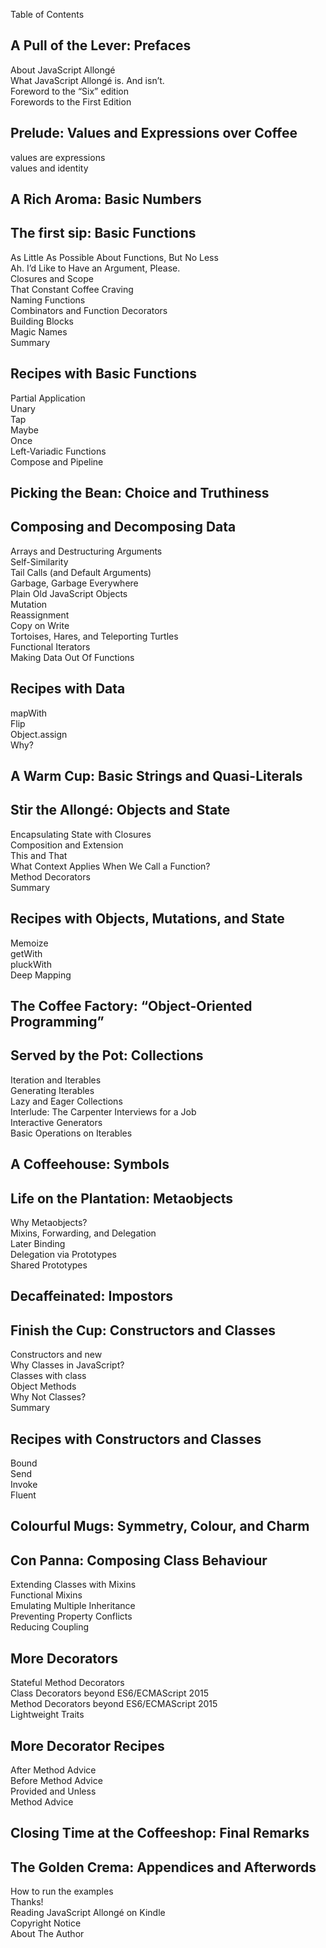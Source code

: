 Table of Contents   
## A Pull of the Lever: Prefaces   
About JavaScript Allongé   
What JavaScript Allongé is. And isn’t.   
Foreword to the “Six” edition   
Forewords to the First Edition   
## Prelude: Values and Expressions over Coffee   
values are expressions   
values and identity   
## A Rich Aroma: Basic Numbers   
## The first sip: Basic Functions   
As Little As Possible About Functions, But No Less   
Ah. I’d Like to Have an Argument, Please.   
Closures and Scope   
That Constant Coffee Craving   
Naming Functions   
Combinators and Function Decorators   
Building Blocks   
Magic Names   
Summary   
## Recipes with Basic Functions   
Partial Application   
Unary   
Tap   
Maybe   
Once   
Left-Variadic Functions   
Compose and Pipeline   
## Picking the Bean: Choice and Truthiness   
## Composing and Decomposing Data   
Arrays and Destructuring Arguments   
Self-Similarity   
Tail Calls (and Default Arguments)   
Garbage, Garbage Everywhere   
Plain Old JavaScript Objects   
Mutation   
Reassignment   
Copy on Write   
Tortoises, Hares, and Teleporting Turtles   
Functional Iterators   
Making Data Out Of Functions   
## Recipes with Data   
mapWith   
Flip   
Object.assign   
Why?   
## A Warm Cup: Basic Strings and Quasi-Literals   
## Stir the Allongé: Objects and State   
Encapsulating State with Closures   
Composition and Extension   
This and That   
What Context Applies When We Call a Function?   
Method Decorators   
Summary   
## Recipes with Objects, Mutations, and State   
Memoize   
getWith   
pluckWith   
Deep Mapping   
## The Coffee Factory: “Object-Oriented Programming”   
## Served by the Pot: Collections   
Iteration and Iterables   
Generating Iterables   
Lazy and Eager Collections   
Interlude: The Carpenter Interviews for a Job   
Interactive Generators   
Basic Operations on Iterables   
## A Coffeehouse: Symbols   
## Life on the Plantation: Metaobjects   
Why Metaobjects?   
Mixins, Forwarding, and Delegation      
Later Binding    
Delegation via Prototypes   
Shared Prototypes   
## Decaffeinated: Impostors   
## Finish the Cup: Constructors and Classes   
Constructors and new   
Why Classes in JavaScript?   
Classes with class   
Object Methods   
Why Not Classes?   
Summary   
## Recipes with Constructors and Classes   
Bound   
Send   
Invoke   
Fluent   
## Colourful Mugs: Symmetry, Colour, and Charm   
## Con Panna: Composing Class Behaviour   
Extending Classes with Mixins   
Functional Mixins   
Emulating Multiple Inheritance   
Preventing Property Conflicts   
Reducing Coupling   
## More Decorators   
Stateful Method Decorators   
Class Decorators beyond ES6/ECMAScript 2015   
Method Decorators beyond ES6/ECMAScript 2015   
Lightweight Traits   
## More Decorator Recipes   
After Method Advice   
Before Method Advice   
Provided and Unless   
Method Advice   
## Closing Time at the Coffeeshop: Final Remarks   
## The Golden Crema: Appendices and Afterwords   
How to run the examples   
Thanks!   
Reading JavaScript Allongé on Kindle   
Copyright Notice   
About The Author   
